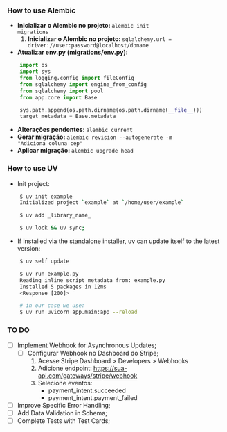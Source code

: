 ### How to use Alembic

- <b>Inicializar o Alembic no projeto: </b><code>alembic init migrations</code>
    1. <b>Inicializar o Alembic no projeto: </b><code>sqlalchemy.url = driver://user:password@localhost/dbname</code>
- <b>Atualizar env.py (migrations/env.py):</b>
```python
    import os 
    import sys 
    from logging.config import fileConfig 
    from sqlalchemy import engine_from_config 
    from sqlalchemy import pool 
    from app.core import Base 

    sys.path.append(os.path.dirname(os.path.dirname(__file__))) 
    target_metadata = Base.metadata 
```
- <b>Alterações pendentes: </b><code>alembic current</code>
- <b>Gerar migração: </b><code>alembic revision --autogenerate -m "Adiciona coluna cep"</code>
- <b>Aplicar migração: </b><code>alembic upgrade head</code>

### How to use UV

- Init project:
```bash
    $ uv init example
    Initialized project `example` at `/home/user/example`
```
```bash
    $ uv add _library_name_
```
```bash
    $ uv lock && uv sync;
```
- If installed via the standalone installer, uv can update itself to the latest version:
```bash
    $ uv self update
```

```bash
    $ uv run example.py
    Reading inline script metadata from: example.py
    Installed 5 packages in 12ms
    <Response [200]>

    # in our case we use:
    $ uv run uvicorn app.main:app --reload
```

### TO DO

- [ ] Implement Webhook for Asynchronous Updates;
    - [ ] Configurar Webhook no Dashboard do Stripe;
        1. Acesse Stripe Dashboard > Developers > Webhooks
        2. Adicione endpoint: https://sua-api.com/gateways/stripe/webhook
        3. Selecione eventos:
            - payment_intent.succeeded
            - payment_intent.payment_failed
- [ ] Improve Specific Error Handling;
- [ ] Add Data Validation in Schema;
- [ ] Complete Tests with Test Cards;
